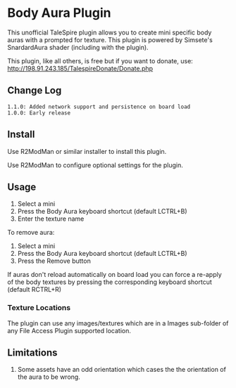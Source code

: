 # Body Aura Plugin

This unofficial TaleSpire plugin allows you to create mini specific body auras with a prompted for texture.
This plugin is powered by Simsete's SnardardAura shader (including with the plugin).

This plugin, like all others, is free but if you want to donate, use: http://198.91.243.185/TalespireDonate/Donate.php

## Change Log

```
1.1.0: Added network support and persistence on board load
1.0.0: Early release
```

## Install

Use R2ModMan or similar installer to install this plugin.

Use R2ModMan to configure optional settings for the plugin.

## Usage

1. Select a mini
2. Press the Body Aura keyboard shortcut (default LCTRL+B)
3. Enter the texture name

To remove aura:

1. Select a mini
2. Press the Body Aura keyboard shortcut (default LCTRL+B)
3. Press the Remove button

If auras don't reload automatically on board load you can force a re-apply of the body textures by pressing the
corresponding keyboard shortcut (default RCTRL+R)

### Texture Locations

The plugin can use any images/textures which are in a Images sub-folder of any File Access Plugin supported location.

## Limitations

1. Some assets have an odd orientation which cases the the orientation of the aura to be wrong.
